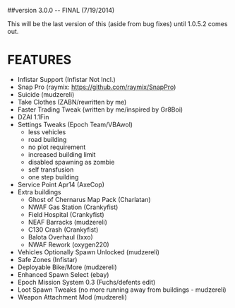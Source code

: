 ##version 3.0.0 -- FINAL (7/19/2014) 

This will be the last version of this (aside from bug fixes) until 1.0.5.2 comes out.

FEATURES
========
+ Infistar Support (Infistar Not Incl.)
+ Snap Pro (raymix: https://github.com/raymix/SnapPro)
+ Suicide (mudzereli)
+ Take Clothes (ZABN/rewritten by me)
+ Faster Trading Tweak (written by me/inspired by Gr8Boi)
+ DZAI 1.1Fin
+ Settings Tweaks (Epoch Team/VBAwol)
    * less vehicles
    * road building
    * no plot requirement
    * increased building limit
    * disabled spawning as zombie
    * self transfusion
    * one step building
+ Service Point Apr14 (AxeCop)
+ Extra buildings
    * Ghost of Chernarus Map Pack (Charlatan)
    * NWAF Gas Station (Crankyfist)
    * Field Hospital (Crankyfist)
    * NEAF Barracks (mudzereli)
    * C130 Crash (Crankyfist)
    * Balota Overhaul (Ixxo)
    * NWAF Rework (oxygen220)
+ Vehicles Optionally Spawn Unlocked (mudzereli)
+ Safe Zones (Infistar)
+ Deployable Bike/More (mudzereli)
+ Enhanced Spawn Select (ebay)
+ Epoch Mission System 0.3 (Fuchs/defents edit)
+ Loot Spawn Tweaks (no more running away from buildings - mudzereli)
+ Weapon Attachment Mod (mudzereli)